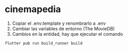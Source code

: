 # cinemapedia
1. Copiar el .env.template y renombrarlo a .env
2. Cambiar las variables de entorno (The MovieDB)
3. Cambios en la entidad, hay que ejecutar el comando

```
flutter pub run build_runner build
```